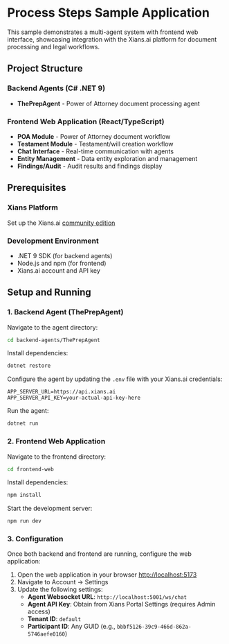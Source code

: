 # Process Steps Sample Application

This sample demonstrates a multi-agent system with frontend web interface, showcasing integration with the Xians.ai platform for document processing and legal workflows.

## Project Structure

### Backend Agents (C# .NET 9)

- **ThePrepAgent** - Power of Attorney document processing agent

### Frontend Web Application (React/TypeScript)

- **POA Module** - Power of Attorney document workflow
- **Testament Module** - Testament/will creation workflow  
- **Chat Interface** - Real-time communication with agents
- **Entity Management** - Data entity exploration and management
- **Findings/Audit** - Audit results and findings display

## Prerequisites

### Xians Platform

Set up the Xians.ai [community edition](https://github.com/XiansAiPlatform/community-edition)

### Development Environment

- .NET 9 SDK (for backend agents)
- Node.js and npm (for frontend)
- Xians.ai account and API key

## Setup and Running

### 1. Backend Agent (ThePrepAgent)

Navigate to the agent directory:

```bash
cd backend-agents/ThePrepAgent
```

Install dependencies:

```bash
dotnet restore
```

Configure the agent by updating the `.env` file with your Xians.ai credentials:

```csv
APP_SERVER_URL=https://api.xians.ai
APP_SERVER_API_KEY=your-actual-api-key-here
```

Run the agent:

```bash
dotnet run
```

### 2. Frontend Web Application

Navigate to the frontend directory:

```bash
cd frontend-web
```

Install dependencies:

```bash
npm install
```

Start the development server:

```bash
npm run dev
```

### 3. Configuration

Once both backend and frontend are running, configure the web application:

1. Open the web application in your browser  [http://localhost:5173](http://localhost:5173)
2. Navigate to Account → Settings
3. Update the following settings:
   - **Agent Websocket URL**: `http://localhost:5001/ws/chat`
   - **Agent API Key**: Obtain from Xians Portal Settings (requires Admin access)
   - **Tenant ID**: `default`
   - **Participant ID**: Any GUID (e.g., `bbbf5126-39c9-466d-862a-5746aefe0160`)
